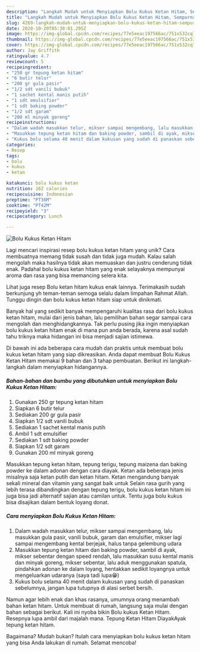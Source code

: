 ```yaml
---
description: "Langkah Mudah untuk Menyiapkan Bolu Kukus Ketan Hitam, Sempurna"
title: "Langkah Mudah untuk Menyiapkan Bolu Kukus Ketan Hitam, Sempurna"
slug: 4269-langkah-mudah-untuk-menyiapkan-bolu-kukus-ketan-hitam-sempurna
date: 2020-10-20T05:30:01.295Z
image: https://img-global.cpcdn.com/recipes/77e5eeac197566ac/751x532cq70/bolu-kukus-ketan-hitam-foto-resep-utama.jpg
thumbnail: https://img-global.cpcdn.com/recipes/77e5eeac197566ac/751x532cq70/bolu-kukus-ketan-hitam-foto-resep-utama.jpg
cover: https://img-global.cpcdn.com/recipes/77e5eeac197566ac/751x532cq70/bolu-kukus-ketan-hitam-foto-resep-utama.jpg
author: Jay Griffith
ratingvalue: 4.7
reviewcount: 5
recipeingredient:
- "250 gr tepung ketan hitam"
- "6 butir telur"
- "200 gr gula pasir"
- "1/2 sdt vanili bubuk"
- "1 sachet kental manis putih"
- "1 sdt emulsifier"
- "1 sdt baking powder"
- "1/2 sdt garam"
- "200 ml minyak goreng"
recipeinstructions:
- "Dalam wadah masukkan telur, mikser sampai mengembang, lalu masukkan gula pasir, vanili bubuk, garam dan emulsifier, mikser lagi sampai mengembang kental berjejak, halus tanpa gelembung udara"
- "Masukkan tepung ketan hitam dan baking powder, sambil di ayak, mikser sebentar dengan speed rendah, lalu masukkan susu kental manis dan minyak goreng, mikser sebentar, lalu aduk menggunakan spatula, pindahkan adonan ke dalam loyang, hentakkan sedikit loyangnya untuk mengeluarkan udaranya (saya tadi lupa😁)"
- "Kukus bolu selama 40 menit dalam kukusan yang sudah di panaskan sebelumnya, jangan lupa tutupnya di alasi serbet bersih."
categories:
- Resep
tags:
- bolu
- kukus
- ketan

katakunci: bolu kukus ketan 
nutrition: 162 calories
recipecuisine: Indonesian
preptime: "PT36M"
cooktime: "PT42M"
recipeyield: "3"
recipecategory: Lunch

---
```



![Bolu Kukus Ketan Hitam](https://img-global.cpcdn.com/recipes/77e5eeac197566ac/751x532cq70/bolu-kukus-ketan-hitam-foto-resep-utama.jpg)

Lagi mencari inspirasi resep bolu kukus ketan hitam yang unik? Cara membuatnya memang tidak susah dan tidak juga mudah. Kalau salah mengolah maka hasilnya tidak akan memuaskan dan justru cenderung tidak enak. Padahal bolu kukus ketan hitam yang enak selayaknya mempunyai aroma dan rasa yang bisa memancing selera kita.

Lihat juga resep Bolu ketan hitam kukus enak lainnya. Terimakasih sudah berkunjung yh teman-teman semoga selalu dalam limpahan Rahmat Allah. Tunggu dingin dan bolu kukus ketan hitam siap untuk dinikmati.

Banyak hal yang sedikit banyak mempengaruhi kualitas rasa dari bolu kukus ketan hitam, mulai dari jenis bahan, lalu pemilihan bahan segar sampai cara mengolah dan menghidangkannya. Tak perlu pusing jika ingin menyiapkan bolu kukus ketan hitam enak di mana pun anda berada, karena asal sudah tahu triknya maka hidangan ini bisa menjadi sajian istimewa.


Di bawah ini ada beberapa cara mudah dan praktis untuk membuat bolu kukus ketan hitam yang siap dikreasikan. Anda dapat membuat Bolu Kukus Ketan Hitam memakai 9 bahan dan 3 tahap pembuatan. Berikut ini langkah-langkah dalam menyiapkan hidangannya.

<!--inarticleads1-->

##### Bahan-bahan dan bumbu yang dibutuhkan untuk menyiapkan Bolu Kukus Ketan Hitam:

1. Gunakan 250 gr tepung ketan hitam
1. Siapkan 6 butir telur
1. Sediakan 200 gr gula pasir
1. Siapkan 1/2 sdt vanili bubuk
1. Sediakan 1 sachet kental manis putih
1. Ambil 1 sdt emulsifier
1. Sediakan 1 sdt baking powder
1. Siapkan 1/2 sdt garam
1. Gunakan 200 ml minyak goreng


Masukkan tepung ketan hitam, tepung terigu, tepung maizena dan baking powder ke dalam adonan dengan cara diayak. Ketan ada beberapa jenis misalnya saja ketan putih dan ketan hitam. Ketan mengandung banyak sekali mineral dan vitamin yang sangat baik untuk Selain rasa gurih yang lebih terasa dibandingkan dengan tepung terigu, bolu kukus ketan hitam ini juga bisa jadi alternatif sajian atau camilan untuk. Tentu juga bolu kukus bisa disajikan dalam bentuk loyang donat. 

<!--inarticleads2-->

##### Cara menyiapkan Bolu Kukus Ketan Hitam:

1. Dalam wadah masukkan telur, mikser sampai mengembang, lalu masukkan gula pasir, vanili bubuk, garam dan emulsifier, mikser lagi sampai mengembang kental berjejak, halus tanpa gelembung udara
1. Masukkan tepung ketan hitam dan baking powder, sambil di ayak, mikser sebentar dengan speed rendah, lalu masukkan susu kental manis dan minyak goreng, mikser sebentar, lalu aduk menggunakan spatula, pindahkan adonan ke dalam loyang, hentakkan sedikit loyangnya untuk mengeluarkan udaranya (saya tadi lupa😁)
1. Kukus bolu selama 40 menit dalam kukusan yang sudah di panaskan sebelumnya, jangan lupa tutupnya di alasi serbet bersih.


Namun agar lebih enak dan khas rasanya, umumnya orang menambah bahan ketan hitam. Untuk membuat di rumah, langsung saja mulai dengan bahan sebagai berikut. Kali ini nyoba bikin Bolu kukus Ketan Hitam. Resepnya lupa ambil dari majalah mana. Tepung Ketan Hitam DiayakAyak tepung ketan hitam. 

Bagaimana? Mudah bukan? Itulah cara menyiapkan bolu kukus ketan hitam yang bisa Anda lakukan di rumah. Selamat mencoba!
